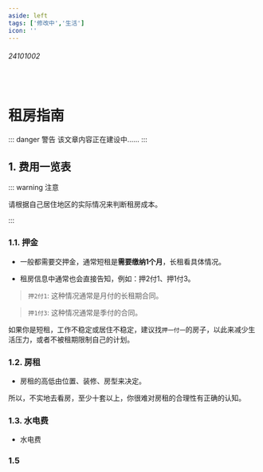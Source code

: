 ```yaml
---
aside: left
tags: ['修改中','生活']
icon: ''
---
```

 
###### 24101002
 
<br/>


# 租房指南
 
::: danger <Badge type='warning'>警告</Badge>
该文章内容正在建设中......
:::


## 1. 费用一览表

::: warning 注意

请根据自己居住地区的实际情况来判断租房成本。

:::

### 1.1. 押金

- 一般都需要交押金，通常短租是**需要缴纳1个月**，长租看具体情况。  

- 租房信息中通常也会直接告知，例如：押2付1、押1付3。

> `押2付1`:  这种情况通常是月付的长租期合同。


> `押1付3`:  这种情况通常是季付的合同。

如果你是短租，工作不稳定或居住不稳定，建议找`押一付一`的房子，以此来减少生活压力，或者不被租期限制自己的计划。

### 1.2. 房租

- 房租的高低由位置、装修、房型来决定。

所以，不实地去看房，至少十套以上，你很难对房租的合理性有正确的认知。


### 1.3. 水电费

- 水电费

### 1.5
